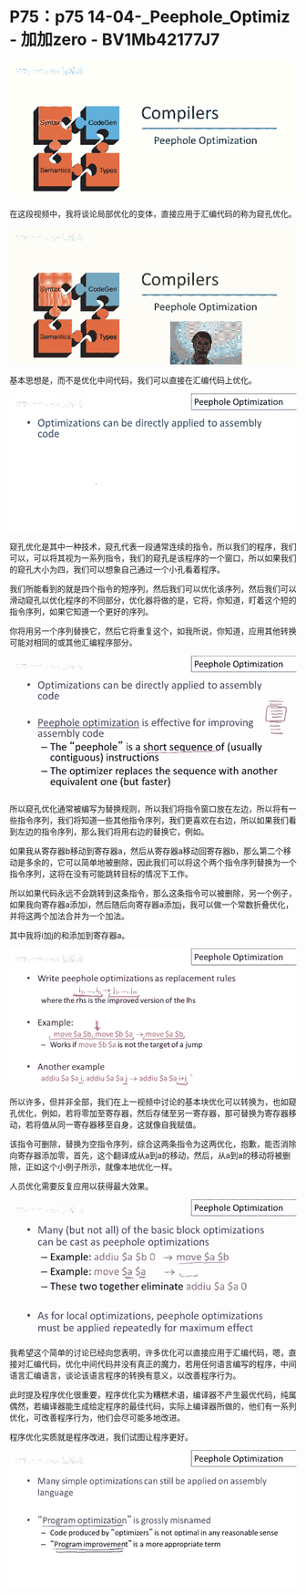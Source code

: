 # P75：p75 14-04-_Peephole_Optimiz - 加加zero - BV1Mb42177J7

![](img/b542acbae220e610ea3f2a25f46d7d71_0.png)

在这段视频中，我将谈论局部优化的变体，直接应用于汇编代码的称为窥孔优化。

![](img/b542acbae220e610ea3f2a25f46d7d71_2.png)

基本思想是，而不是优化中间代码，我们可以直接在汇编代码上优化。

![](img/b542acbae220e610ea3f2a25f46d7d71_4.png)

窥孔优化是其中一种技术，窥孔代表一段通常连续的指令，所以我们的程序，我们可以，可以将其视为一系列指令，我们的窥孔是该程序的一个窗口，所以如果我们的窥孔大小为四，我们可以想象自己通过一个小孔看着程序。

我们所能看到的就是四个指令的短序列，然后我们可以优化该序列，然后我们可以滑动窥孔以优化程序的不同部分，优化器将做的是，它将，你知道，盯着这个短的指令序列，如果它知道一个更好的序列。

你将用另一个序列替换它，然后它将重复这个，如我所说，你知道，应用其他转换可能对相同的或其他汇编程序部分。



![](img/b542acbae220e610ea3f2a25f46d7d71_6.png)

所以窥孔优化通常被编写为替换规则，所以我们将指令窗口放在左边，所以将有一些指令序列，我们将知道一些其他指令序列，我们更喜欢在右边，所以如果我们看到左边的指令序列，那么我们将用右边的替换它，例如。

如果我从寄存器b移动到寄存器a，然后从寄存器a移动回寄存器b，那么第二个移动是多余的，它可以简单地被删除，因此我们可以将这个两个指令序列替换为一个指令序列，这将在没有可能跳转目标的情况下工作。

所以如果代码永远不会跳转到这条指令，那么这条指令可以被删除，另一个例子，如果我向寄存器a添加i，然后随后向寄存器a添加j，我可以做一个常数折叠优化，并将这两个加法合并为一个加法。

其中我将i加j的和添加到寄存器a。

![](img/b542acbae220e610ea3f2a25f46d7d71_8.png)

所以许多，但并非全部，我们在上一视频中讨论的基本块优化可以转换为，也如窥孔优化，例如，若将零加至寄存器，然后存储至另一寄存器，那可替换为寄存器移动，若将值从同一寄存器移至自身，这就像自我赋值。

该指令可删除，替换为空指令序列，综合这两条指令为这两优化，抱歉，能否消除向寄存器添加零，首先，这个翻译成从a到a的移动，然后，从a到a的移动将被删除，正如这个小例子所示，就像本地优化一样。

人员优化需要反复应用以获得最大效果。

![](img/b542acbae220e610ea3f2a25f46d7d71_10.png)

我希望这个简单的讨论已经向您表明，许多优化可以直接应用于汇编代码，嗯，直接对汇编代码，优化中间代码并没有真正的魔力，若用任何语言编写的程序，中间语言汇编语言，谈论该语言程序的转换有意义，以改善程序行为。

此时提及程序优化很重要，程序优化实为糟糕术语，编译器不产生最优代码，纯属偶然，若编译器能生成给定程序的最佳代码，实际上编译器所做的，他们有一系列优化，可改善程序行为，他们会尽可能多地改进。

程序优化实质就是程序改进，我们试图让程序更好。

![](img/b542acbae220e610ea3f2a25f46d7d71_12.png)